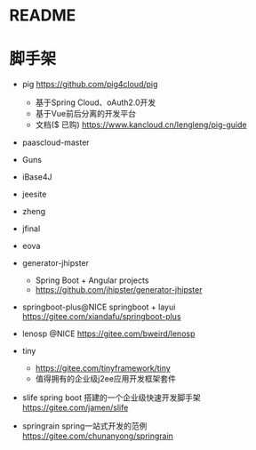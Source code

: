 # README 


# 脚手架

- pig  <https://github.com/pig4cloud/pig>
  - 基于Spring Cloud、oAuth2.0开发
  - 基于Vue前后分离的开发平台
  - 文档($ 已购) https://www.kancloud.cn/lengleng/pig-guide


- paascloud-master 
- Guns  
- iBase4J 
- jeesite
- zheng 
- jfinal 
- eova 

- generator-jhipster

  - Spring Boot + Angular projects
  - <https://github.com/jhipster/generator-jhipster>
- springboot-plus@NICE springboot + layui <https://gitee.com/xiandafu/springboot-plus>
- lenosp @NICE <https://gitee.com/bweird/lenosp>

- tiny 
  - https://gitee.com/tinyframework/tiny    
  - 值得拥有的企业级j2ee应用开发框架套件

- slife spring boot 搭建的一个企业级快速开发脚手架 https://gitee.com/jamen/slife
- springrain spring一站式开发的范例 https://gitee.com/chunanyong/springrain
